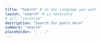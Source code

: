 ```yaml
---
title: "Search" # in any language you want
layout: "search" # is necessary
# url: "/archive"
description: "Search for posts here"
summary: "search"
placeholder: ". . ."
---
```


